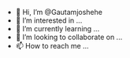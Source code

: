 - 👋 Hi, I’m @Gautamjoshehe
- 👀 I’m interested in ...
- 🌱 I’m currently learning ...
- 💞️ I’m looking to collaborate on ...
- 📫 How to reach me ...

<!---
Gautamjoshehe/Gautamjoshehe is a ✨ special ✨ repository because its `README.md` (this file) appears on your GitHub profile.
You can click the Preview link to take a look at your changes.
--->
